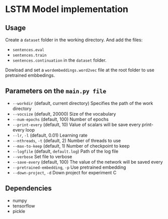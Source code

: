 # LSTM Model implementation

## Usage

Create a `dataset` folder in the working directory. And add the files:
* `sentences.eval`
* `sentences.train`
* `sentences.continuation`
in the `dataset` folder.

Dowload and set a `wordembeddings.word2vec` file at the root folder to use pretrained embbedings.

## Parameters on the `main.py file`
* `--workdir` (default, current directory) Specifies the path of the work directory
* `--vocsize` (default, 20000) Size of the vocabulary
* `--num-epochs` (default, 100) Number of epochs
* `--print-every` (default, 10) Value of scalars will be save every print-every loop
* `--lr`, `-l` (default, 0.01) Learning rate
* `--nthreads`, `-t` (default, 2) Number of threads to use
* `--max-to-keep` (default, 1) Number of checkpoint to keep
* `--logfile` (default, `default.log`) Path of the log file
* `--verbose` Set file to verbose
* `--save-every` (default, 100) The value of the network will be saved every
* `--pretrained-embedding`, `-p` Use pretrained embedding
* `--down-project`, `-d` Down project for experiment C

## Dependencies

* numpy
* tensorflow
* pickle

